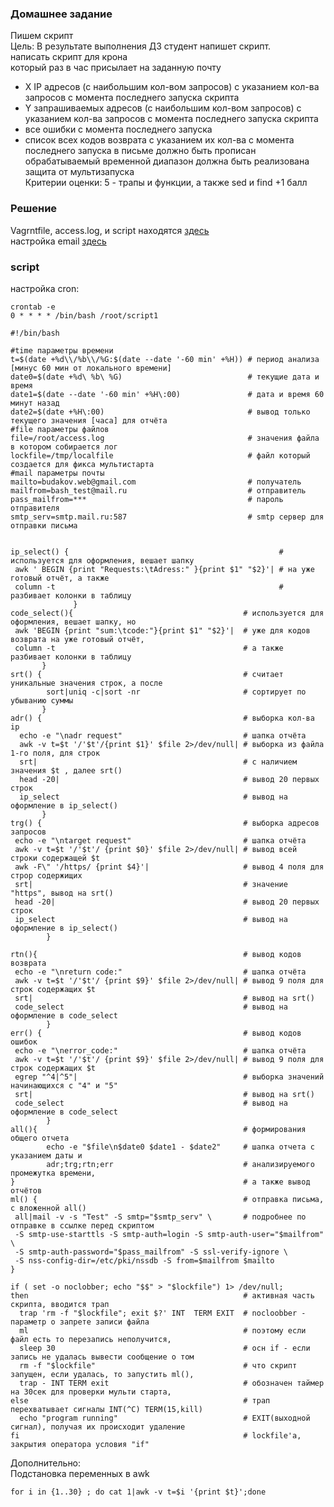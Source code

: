 ### Домашнее задание
Пишем скрипт  
Цель: В результате выполнения ДЗ студент напишет скрипт.   
написать скрипт для крона    
который раз в час присылает на заданную почту   
- X IP адресов (с наибольшим кол-вом запросов) с указанием кол-ва запросов c момента последнего запуска скрипта  
- Y запрашиваемых адресов (с наибольшим кол-вом запросов) с указанием кол-ва запросов c момента последнего запуска скрипта  
- все ошибки c момента последнего запуска  
- список всех кодов возврата с указанием их кол-ва с момента последнего запуска 
в письме должно быть прописан обрабатываемый временной диапазон должна быть реализована защита от мультизапуска  
Критерии оценки: 5 - трапы и функции, а также sed и find +1 балл  
### Решение  
Vagrntfile, access.log, и script находятся [здесь](https://github.com/dbudakov/4.bash/tree/master/homework)  
настройка email [здесь](https://github.com/dbudakov/4.bash/blob/master/mail.md)  
### script
настройка cron:  
```shell
crontab -e
0 * * * * /bin/bash /root/script1  
```

```shell
#!/bin/bash

#time параметры времени
t=$(date +%d\\/%b\\/%G:$(date --date '-60 min' +%H)) # период анализа [минус 60 мин от локального времени]
date0=$(date +%d\ %b\ %G)                            # текущие дата и время
date1=$(date --date '-60 min' +%H\:00)               # дата и время 60 минут назад
date2=$(date +%H\:00)                                # вывод только текущего значения [часа] для отчёта
#file параметры файлов  
file=/root/access.log                                # значения файла в котором собирается лог
lockfile=/tmp/localfile                              # файл который создается для фикса мультистарта
#mail параметры почты 
mailto=budakov.web@gmail.com                         # получатель
mailfrom=bash_test@mail.ru                           # отправитель
pass_mailfrom=***                                    # пароль отправителя
smtp_serv=smtp.mail.ru:587                           # smtp сервер для отправки письма


ip_select() {                                               # используется для оформления, вешает шапку
 awk ' BEGIN {print "Requests:\tAdress:" }{print $1" "$2}'| # на уже готовый отчёт, а также 
 column -t                                                  # разбивает колонки в таблицу
              }
code_select(){                                      # используется для оформления, вешает шапку, но 
 awk 'BEGIN {print "sum:\tcode:"}{print $1" "$2}'|  # уже для кодов возврата на уже готовый отчёт, 
 column -t                                          # а также разбивает колонки в таблицу
       }
srt() {                                             # считает уникальные значения строк, а после
        sort|uniq -c|sort -nr                       # сортирует по убыванию суммы
       }                                                    
adr() {                                             # выборка кол-ва ip 
  echo -e "\nadr request"                           # шапка отчёта
  awk -v t=$t '/'$t'/{print $1}' $file 2>/dev/null| # выборка из файла 1-го поля, для строк 
  srt|                                              # с наличием значения $t , далее srt()
  head -20|                                         # вывод 20 первых строк
  ip_select                                         # вывод на оформление в ip_select()
       }
trg() {                                             # выборка адресов запросов    
 echo -e "\ntarget request"                         # шапка отчёта
 awk -v t=$t '/'$t'/ {print $0}' $file 2>/dev/null| # вывод всей строки содержащей $t
 awk -F\" '/https/ {print $4}'|                     # вывод 4 поля для строр содержищих
 srt|                                               # значение "https", вывод на srt()
 head -20|                                          # вывод 20 первых строк
 ip_select                                          # вывод на оформление в ip_select()   
        }

rtn(){                                              # вывод кодов возврата
 echo -e "\nreturn code:"                           # шапка отчёта        
 awk -v t=$t '/'$t'/ {print $9}' $file 2>/dev/null| # вывод 9 поля для строк содержащих $t
 srt|                                               # вывод на srt()
 code_select                                        # вывод на оформление в code_select
        }
err() {                                             # вывод кодов ошибок
 echo -e "\nerror_code:"                            # шапка отчёта
 awk -v t=$t '/'$t'/ {print $9}' $file 2>/dev/null| # вывод 9 поля для строк содержащих $t
 egrep "^4|^5"|                                     # выборка значений начинающихся с "4" и "5"   
 srt|                                               # вывод на srt()  
 code_select                                        # вывод на оформление в code_select     
        }
all(){                                              # формирования общего отчета
        echo -e "$file\n$date0 $date1 - $date2"     # шапка отчета с указанием даты и 
        adr;trg;rtn;err                             # анализируемого промежутка времени,
}                                                   # а также вывод отчётов
ml() {                                              # отправка письма, с вложенной all()
 all|mail -v -s "Test" -S smtp="$smtp_serv" \       # подробнее по отправке в ссылке перед скриптом
 -S smtp-use-starttls -S smtp-auth=login -S smtp-auth-user="$mailfrom" \
 -S smtp-auth-password="$pass_mailfrom" -S ssl-verify-ignore \
 -S nss-config-dir=/etc/pki/nssdb -S from=$mailfrom $mailto
}

if ( set -o noclobber; echo "$$" > "$lockfile") 1> /dev/null; 
then                                                # активная часть скрипта, вводится трап
  trap 'rm -f "$lockfile"; exit $?' INT  TERM EXIT  # nocloobber - параметр о запрете записи файла
  ml                                                # поэтому если файл есть то перезапись неполучится,
  sleep 30                                          # осн if - если запись не удалась вывести сообщение о том
  rm -f "$lockfile"                                 # что скрипт запущен, если удалась, то запустить ml(), 
  trap - INT TERM exit                              # обозначен таймер на 30сек для проверки мульти старта,  
else                                                # трап перехватывает сигналы INT(^C) TERM(15,kill) 
  echo "program running"                            # EXIT(выходной сигнал), получая их происходит удаление
fi                                                  # lockfile'a, закрытия оператора условия "if"
```     
Дополнительно:  
Подстановка переменных в awk  
```
for i in {1..30} ; do cat 1|awk -v t=$i '{print $t}';done
```
